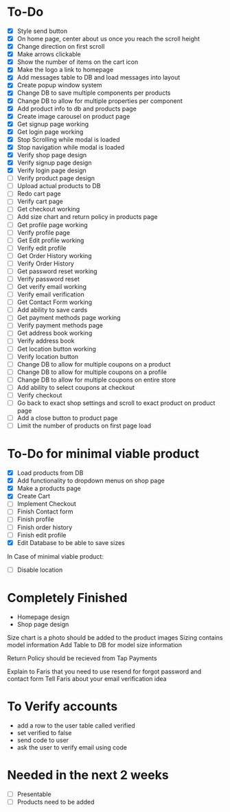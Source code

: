 # To-Do
- [x] Style send button
- [x] On home page, center about us once you reach the scroll height
- [x] Change direction on first scroll
- [x] Make arrows clickable
- [x] Show the number of items on the cart icon
- [x] Make the logo a link to homepage
- [x] Add messages table to DB and load messages into layout
- [x] Create popup window system
- [x] Change DB to save multiple components per products
- [x] Change DB to allow for multiple properties per component
- [x] Add product info to db and products page
- [x] Create image carousel on product page
- [x] Get signup page working
- [x] Get login page working
- [x] Stop Scrolling while modal is loaded
- [x] Stop navigation while modal is loaded
- [x] Verify shop page design
- [x] Verify signup page design
- [x] Verify login page design
- [ ] Verify product page design
- [ ] Upload actual products to DB
- [ ] Redo cart page
- [ ] Verify cart page
- [ ] Get checkout working
- [ ] Add size chart and return policy in products page
- [ ] Get profile page working
- [ ] Verify profile page
- [ ] Get Edit profile working
- [ ] Verify edit profile
- [ ] Get Order History working
- [ ] Verify Order History
- [ ] Get password reset working
- [ ] Verify password reset
- [ ] Get verify email working
- [ ] Verify email verification
- [ ] Get Contact Form working
- [ ] Add ability to save cards
- [ ] Get payment methods page working
- [ ] Verify payment methods page
- [ ] Get address book working
- [ ] Verify address book
- [ ] Get location button working
- [ ] Verify location button
- [ ] Change DB to allow for multiple coupons on a product
- [ ] Change DB to allow for multiple coupons on a profile
- [ ] Change DB to allow for multiple coupons on entire store
- [ ] Add ability to select coupons at checkout
- [ ] Verify checkout
- [ ] Go back to exact shop settings and scroll to exact product on product page
- [ ] Add a close button to product page
- [ ] Limit the number of products on first page load

# To-Do for minimal viable product
- [x] Load products from DB
- [x] Add functionality to dropdown menus on shop page
- [x] Make a products page
- [x] Create Cart
- [ ] Implement Checkout
- [ ] Finish Contact form
- [ ] Finish profile
- [ ] Finish order history
- [ ] Finish edit profile
- [x] Edit Database to be able to save sizes

In Case of minimal viable product:
- [ ] Disable location

# Completely Finished
- Homepage design
- Shop page design

Size chart is a photo should be added to the product images
Sizing contains model information
Add Table to DB for model size information

Return Policy should be recieved from Tap Payments

Explain to Faris that you need to use resend for forgot password and contact form
Tell Faris about your email verification idea

# To Verify accounts
- add a row to the user table called verified
- set verified to false
- send code to user
- ask the user to verify email using code

# Needed in the next 2 weeks
- [ ] Presentable
- [ ] Products need to be added